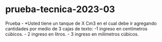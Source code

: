 # prueba-tecnica-2023-03
Prueba - *Usted tiene un tanque de X Cm3 en el cual debe ir agregando cantidades por medio de 3 cajas de texto: -1 ingreso en centímetros cúbicos. - 2 ingreso en litros. - 3 ingreso en milímetros cúbicos.
